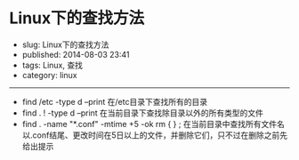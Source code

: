 # Linux下的查找方法

* slug: Linux下的查找方法
* published: 2014-08-03 23:41
* tags: Linux, 查找
* category: linux

----------------------------------------------------------

* find /etc -type d –print 在/etc目录下查找所有的目录
* find . ! -type d –print 在当前目录下查找除目录以外的所有类型的文件
* find . -name "*.conf"  -mtime +5 -ok rm {  } \;
在当前目录中查找所有文件名以.conf结尾、更改时间在5日以上的文件，并删除它们，只不过在删除之前先给出提示
